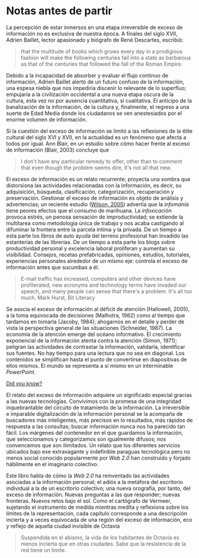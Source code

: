 # Notas antes de partir

La percepción de estar inmersos en una etapa irreversible de exceso de información no es exclusiva de nuestra época. A finales del siglo XVII, Adrien Baillet, lector apasionado y biógrafo de René Descartes, escribió:

>that the multitude of books which grows every day in a prodigious fashion will make the following centuries fall into a state as barbarous as that of the centuries that followed the fall of the Roman Empire.

Debido a la incapacidad de absorber y evaluar el flujo continuo de información, Adrien Baillet alertó de un futuro confuso de la información, una espesa niebla que nos impediría discenir lo relevante de lo superfluo; empujaría a la civilización occidental a una nueva etapa oscura de la cultura, esta vez no por ausencia cuantitativa, sí cualitativa. El anticipo de la banalización de la información, de la cultura y, finalmente, el regreso a una suerte de Edad Media donde los ciudadanos se ven anestesiados por el enorme volumen de información.

Si la cuestión del exceso de información se limitó a las reflexiones de la élite cultural del siglo XVI y XVII, en la actualidad es un fenómeno que afecta a todos por igual. Ann Blair, en un estudio sobre cómo hacer frente al exceso de información (Blair, 2003) concluye que

>I don't have any particular remedy to offer, other than to comment that even though the problem seems dire, it's not all that new.

El exceso de información es un relato recurrente; proyecta una sombra que distorsiona las actividades relacionadas con la información, es decir, su adquisición, búsqueda, clasificación, categorización, recuperación y preservación. Gestionar el exceso de información es objeto de análisis y advertencias; un reciente estudio ([Wilson, 2005](http://www.newscientist.com/article/mg18624973.400)) advertía que la _infomanía_ tiene peores efectos que el consumo de marihuana. La _infoxicación_ provoca estrés, un penosa sensación de improductividad; se extiende la multitarea como metodología única de trabajo y nos acaba castigando al difuminar la frontera entre la parcela íntima y la privada. De un tiempo a esta parte los libros de auto ayuda del terreno profesional han invadido las estanterías de las librerías. De un tiempo a esta parte los blogs sobre productividad personal y excelencia laboral proliferan y aumentan su visibilidad. Consejos, recetas prefabricadas, opiniones, estudios, tutoriales, experiencias personales alrededor de un mismo eje: controla el exceso de información antes que sucumbas a él.

>E-mail traffic has increased, computers and other devices have profilerated, new acronyms and technology terms have invaded our speech, and many people can sense that there's a problem. It's all too much. Mark Hurst, Bit Literacy


Se asocia el exceso de información al déficit de atención (Hallowell, 2005), a la toma equivocada de decisiones (Malhotra, 1982) como al tiempo que tardamos en tomarla (Jacoby, 1984); ahogarnos en el detalle y perder de vista la perspectiva general de las situaciones (Schneider, 1987). La economía de la atención emerge del océano informativo. El crecimiento exponencial de la información atenta contra la atención (Simon, 1971); peligran las actividades de contrastar la información, validarla, identificar sus fuentes. No hay tiempo para una lectura que no sea en diagonal. Los contenidos se simplifican hasta el punto de convertirse en diapositivas de ellos mismos. El mundo se representa a sí mismo en un interminable _PowerPoint_.

[Did you know?](http://shifthappens.wikispaces.com/)

El relato del exceso de información adquiere un significado especial gracias a las nuevas tecnologías. Convivimos con la promesa de una integridad inquebrantable del circuito de tratamiento de la información. La irreversible e imparable digitalización de la información personal se la acompaña de buscadores más inteligentes, más precisos en lo resultados, más rápidos de respuesta a las consultas; buscar información nunca nos ha parecido tan fácil. Los márgenes del contenedor en el que guardamos la información, que seleccionamos y categorizamos son igualmente difusos; nos convencemos que son ilimitados. Un relato que los diferentes servicios ubicados bajo ese extravagante y indefinible paraguas tecnológica pero no menos social conocido popularmente por _Web 2.0_ han construido y forjado hábilmente en el imaginario colectivo. 

Este libro habla de cómo la _Web 2.0_ ha reinventado las actividades asociadas a la información personal; el adiós a la metáfora del escritorio individual a la de un escritorio colectivo; una nueva orografía, por tanto, del exceso de información. Nuevas preguntas a las que responder; nuevas fronteras. Nuevos retos bajo el sol. Como el cartógrafo de Vermeer, sujetando el instrumento de medida mientras medita y reflexiona sobre los límites de la representación, cada capítulo corresponde a una descripción incierta y a veces equivocada de  una región del exceso de información, eco y reflejo de aquella ciudad invisible de Octavia

>Suspendida en el abismo, la vida de los habitantes de Octavia es menos incierta que en otras ciudades. Sabe que la resistencia de la red tiene un límite.

